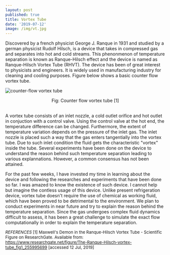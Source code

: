 ```yaml
---
layout: post
published: true
title: Vortex Tube
date: '2019-07-12'
image: /img/vt.jpg
---
```

Discovered by a french physicist George J. Ranque in 1931 and studied by a german physicist Rudolf Hilsch, is a device that takes in compressed gas and separates into hot and cold streams. This phenonmenon of temperature separation is known as Ranque-Hilsch effect and the device is named as Ranque-Hilsch Vortex Tube (RHVT). The device has been of great interest to physicists and engineers. It is widely used in manufacturing industry for cleaning and cooling purposes. Figure below shows a basic counter flow vortex tube. 

![counter-flow vortex tube](https://ghimiremukesh.github.io/img/vortex_tube.png)

<center>Fig: Counter flow vortex tube [1]</center>
<br>

A vortex tube consists of an inlet nozzle, a cold outlet orifice and hot outlet in conjuction with a control valve. Using the control valve at the hot end, the temperature difference can be changed. Furthermore, the extent of temperature variation depends on the pressure of the inlet gas. The inlet nozzle is placed such a way that the gas enters tangentially into the vortex tube. Due to such inlet condition the fluid gets the characteristic "vortex" inside the tube. Several experiments have been done on the device to understand the reason behind such temperature separation leading to various explannations. However, a common consensus has not been attained. 

For the past few weeks, I have invested my time in learning about the device and following the researches and experiments that have been done so far. I was amazed to know the existence of such device. I cannot help but imagine the contless usage of this device. Unlike present refrigeration device, vortex tube doesn't require the use of chemical as working fluid, which have been proved to be detrimental to the environment. We plan to conduct experiments in near future and try to explain the reason behind the temperature separation. Since the gas undergoes complex fluid dynamics difficult to assess, it has been a great challenge to simulate the exact flow computationally in order to explain the temperature separation.

<font size = "2">
  
_REFERENCES_
[1] Maxwell's Demon in the Ranque-Hilsch Vortex Tube - Scientific Figure on ResearchGate. Available from:       https://www.researchgate.net/figure/The-Ranque-Hilsch-vortex-tube_fig1_255995699 [accessed 12 Jul, 2019]
</font>
